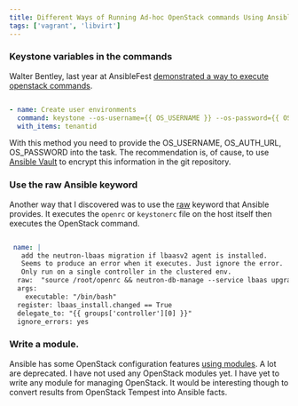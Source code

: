 ```yaml
---
title: Different Ways of Running Ad-hoc OpenStack commands Using Ansible
tags: ['vagrant', 'libvirt']
---
```



### Keystone variables in the commands

Walter Bentley, last year at AnsibleFest [demonstrated a way to execute openstack
commands](https://github.com/wbentley15/ansiblefest-demo).

```yaml

- name: Create user environments
  command: keystone --os-username={{ OS_USERNAME }} --os-password={{ OS_PASSWORD }} --os-tenant-name={{ OS_TENANT_NAME }} --os-auth-url={{ OS_AUTH_URL }} tenant-create --name={{ item }} --description="{{ item }}"
  with_items: tenantid
```

With this method you need to provide the OS\_USERNAME, OS\_AUTH_URL, OS\_PASSWORD into
the task. The recommendation is, of cause, to use [Ansible
Vault](http://docs.ansible.com/ansible/playbooks_vault.html) to encrypt this
information in the git repository.


### Use the raw Ansible keyword

Another way that I discovered was to use the
[raw](http://docs.ansible.com/ansible/raw_module.html) keyword that Ansible provides. It executes the ``openrc`` or ``keystonerc`` file on the host itself
then executes the OpenStack command.

```yaml

 name: |
   add the neutron-lbaas migration if lbaasv2 agent is installed.
   Seems to produce an error when it executes. Just ignore the error.
   Only run on a single controller in the clustered env.
  raw:  "source /root/openrc && neutron-db-manage --service lbaas upgrade head"
  args:
    executable: "/bin/bash"
  register: lbaas_install.changed == True
  delegate_to: "{{ groups['controller'][0] }}"
  ignore_errors: yes

```

### Write a module.

Ansible has some OpenStack configuration features [using
modules](http://docs.ansible.com/ansible/list_of_cloud_modules.html). A lot are
deprecated. I have not used any OpenStack modules yet. I have yet to write any module for managing
OpenStack. It would be interesting though to convert results from OpenStack Tempest into
Ansible facts.

